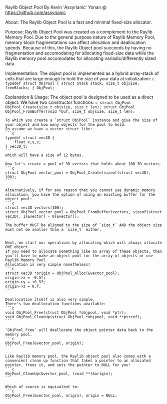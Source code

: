 Raylib Object Pool
By Kevin 'Assyrianic' Yonan @ https://github.com/assyrianic

About:
	The Raylib Object Pool is a fast and minimal fixed-size allocator.

Purpose:
	Raylib Object Pool was created as a complement to the Raylib Memory Pool.
	Due to the general purpose nature of Raylib Memory Pool, memory block fragmentations can affect allocation and deallocation speeds.
	Because of this, the Raylib Object pool succeeds by having no fragmentation and accomodating for allocating fixed-size data while the Raylib memory pool accomodates for allocating variadic/differently sized data.

Implementation:
	The object pool is implemented as a hybrid array-stack of cells that are large enough to hold the size of your data at initialization:
	```c
	typedef struct ObjPool {
		struct Stack stack;
		size_t objSize, freeBlocks;
	} ObjPool;
	```

Explanation & Usage:
	The object pool is designed to be used as a direct object.
	We have two constructor functions:
	```c
	struct ObjPool ObjPool_Create(size_t objsize, size_t len);
	struct ObjPool ObjPool_FromBuffer(void *buf, size_t objsize, size_t len);
	```
	
	To which you create a `struct ObjPool` instance and give the size of your object and how many objects for the pool to hold.
	So assume we have a vector struct like:
	```c
	typedef struct vec3D {
		float x,y,z;
	} vec3D_t;
	```
	which will have a size of 12 bytes.
	
	Now let's create a pool of 3D vectors that holds about 100 3D vectors.
	```c
	struct ObjPool vector_pool = ObjPool_Create(sizeof(struct vec3D), 100);
	```
	
	Alternatively, if for any reason that you cannot use dynamic memory allocation, you have the option of using an existing buffer for the object pool:
	```c
	struct vec3D vectors[100];
	struct ObjPool vector_pool = ObjPool_FromBuffer(vectors, sizeof(struct vec3D), 1[&vector] - 0[&vector]);
	```
	The buffer MUST be aligned to the size of `size_t` AND the object size must not be smaller than a `size_t` either.
	
	
	Next, we start our operations by allocating which will always allocate ONE object...
	If you need to allocate something like an array of these objects, then you'll have to make an object pool for the array of objects or use Raylib Memory Pool.
	Allocation is very simple nonetheless!
	```c
	struct vec3D *origin = ObjPool_Alloc(&vector_pool);
	origin->x = -0.5f;
	origin->y = +0.5f;
	origin->z = 0.f;
	```
	
	Deallocation itself is also very simple.
	There's two deallocation functions available:
	```c
	void ObjPool_Free(struct ObjPool *objpool, void *ptr);
	void ObjPool_CleanUp(struct ObjPool *objpool, void **ptrref);
	```
	
	`ObjPool_Free` will deallocate the object pointer data back to the memory pool.
	```c
	ObjPool_Free(&vector_pool, origin);
	```
	
	Like Raylib memory pool, the Raylib object pool also comes with a convenient clean up function that takes a pointer to an allocated pointer, frees it, and sets the pointer to NULL for you!
	```c
	ObjPool_CleanUp(&vector_pool, (void **)&origin);
	```
	
	Which of course is equivalent to:
	```c
	ObjPool_Free(&vector_pool, origin), origin = NULL;
	```
